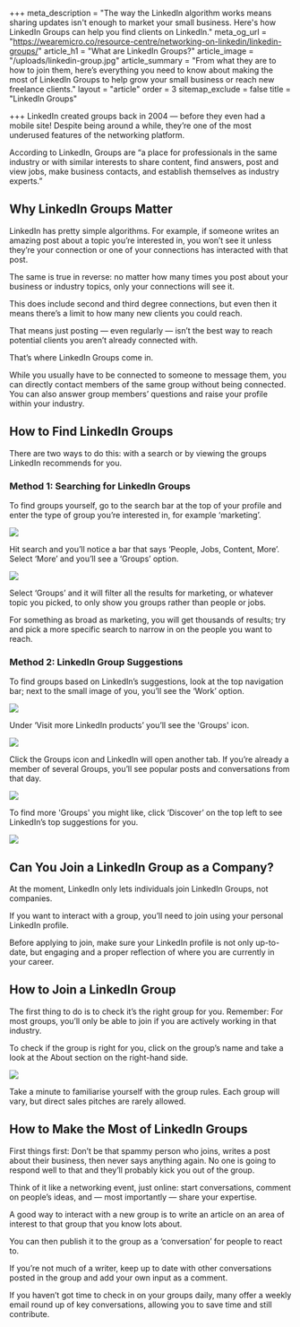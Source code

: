+++
meta_description = "The way the LinkedIn algorithm works means sharing updates isn't enough to market your small business. Here's how LinkedIn Groups can help you find clients on LinkedIn."
meta_og_url = "https://wearemicro.co/resource-centre/networking-on-linkedin/linkedin-groups/"
article_h1 = "What are LinkedIn Groups?"
article_image = "/uploads/linkedin-group.jpg"
article_summary = "From what they are to how to join them, here’s everything you need to know about making the most of LinkedIn Groups to help grow your small business or reach new freelance clients."
layout = "article"
order = 3
sitemap_exclude = false
title = "LinkedIn Groups"

+++
LinkedIn created groups back in 2004 — before they even had a mobile site! Despite being around a while, they’re one of the most underused features of the networking platform.

According to LinkedIn, Groups are “a place for professionals in the same industry or with similar interests to share content, find answers, post and view jobs, make business contacts, and establish themselves as industry experts.”

## Why LinkedIn Groups Matter

LinkedIn has pretty simple algorithms. For example, if someone writes an amazing post about a topic you’re interested in, you won’t see it unless they’re your connection or one of your connections has interacted with that post.

The same is true in reverse: no matter how many times you post about your business or industry topics, only your connections will see it.

This does include second and third degree connections, but even then it means there’s a limit to how many new clients you could reach.

That means just posting — even regularly — isn’t the best way to reach potential clients you aren’t already connected with.

That’s where LinkedIn Groups come in.

While you usually have to be connected to someone to message them, you can directly contact members of the same group without being connected. You can also answer group members’ questions and raise your profile within your industry.

## How to Find LinkedIn Groups

There are two ways to do this: with a search or by viewing the groups LinkedIn recommends for you.

### Method 1: Searching for LinkedIn Groups

To find groups yourself, go to the search bar at the top of your profile and enter the type of group you’re interested in, for example ‘marketing’.

![](/uploads/linkedin7.png)

Hit search and you’ll notice a bar that says ‘People, Jobs, Content, More’. Select ‘More’ and you’ll see a ‘Groups’ option.

![](/uploads/linkedin8.png)

Select ‘Groups’ and it will filter all the results for marketing, or whatever topic you picked, to only show you groups rather than people or jobs.

For something as broad as marketing, you will get thousands of results; try and pick a more specific search to narrow in on the people you want to reach.

### Method 2: LinkedIn Group Suggestions

To find groups based on LinkedIn’s suggestions, look at the top navigation bar; next to the small image of you, you’ll see the ‘Work’ option.

![](/uploads/linkedin9.png)

Under ‘Visit more LinkedIn products’ you’ll see the 'Groups' icon.

![](/uploads/linkedin10.png)

Click the Groups icon and LinkedIn will open another tab. If you’re already a member of several Groups, you’ll see popular posts and conversations from that day.

![](/uploads/linkedin11.png)

To find more 'Groups' you might like, click ‘Discover’ on the top left to see LinkedIn’s top suggestions for you.

![](/uploads/linkedin12.png)

## Can You Join a LinkedIn Group as a Company?

At the moment, LinkedIn only lets individuals join LinkedIn Groups, not companies.

If you want to interact with a group, you’ll need to join using your personal LinkedIn profile.

Before applying to join, make sure your LinkedIn profile is not only up-to-date, but engaging and a proper reflection of where you are currently in your career.

## How to Join a LinkedIn Group

The first thing to do is to check it’s the right group for you. Remember: For most groups, you’ll only be able to join if you are actively working in that industry.

To check if the group is right for you, click on the group’s name and take a look at the About section on the right-hand side.

![](/uploads/linkedin13.png)

Take a minute to familiarise yourself with the group rules. Each group will vary, but direct sales pitches are rarely allowed.

## How to Make the Most of LinkedIn Groups

First things first: Don’t be that spammy person who joins, writes a post about their business, then never says anything again. No one is going to respond well to that and they’ll probably kick you out of the group.

Think of it like a networking event, just online: start conversations, comment on people’s ideas, and — most importantly — share your expertise.

A good way to interact with a new group is to write an article on an area of interest to that group that you know lots about.

You can then publish it to the group as a ‘conversation’ for people to react to.

If you’re not much of a writer, keep up to date with other conversations posted in the group and add your own input as a comment.

If you haven’t got time to check in on your groups daily, many offer a weekly email round up of key conversations, allowing you to save time and still contribute.